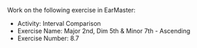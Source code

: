 Work on the following exercise in EarMaster:
- Activity: Interval Comparison
- Exercise Name: Major 2nd, Dim 5th & Minor 7th - Ascending
- Exercise Number: 8.7

